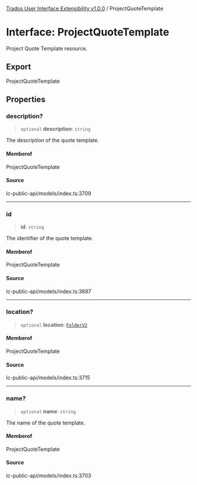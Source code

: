 [Trados User Interface Extensibility v1.0.0](../wiki/globals) / ProjectQuoteTemplate

# Interface: ProjectQuoteTemplate

Project Quote Template resource.

## Export

ProjectQuoteTemplate

## Properties

### description?

> `optional` **description**: `string`

The description of the quote template.

#### Memberof

ProjectQuoteTemplate

#### Source

lc-public-api/models/index.ts:3709

***

### id

> **id**: `string`

The identifier of the quote template.

#### Memberof

ProjectQuoteTemplate

#### Source

lc-public-api/models/index.ts:3697

***

### location?

> `optional` **location**: [`FolderV2`](../wiki/Interface.FolderV2)

#### Memberof

ProjectQuoteTemplate

#### Source

lc-public-api/models/index.ts:3715

***

### name?

> `optional` **name**: `string`

The name of the quote template.

#### Memberof

ProjectQuoteTemplate

#### Source

lc-public-api/models/index.ts:3703
